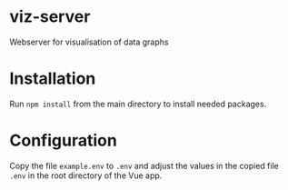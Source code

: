 # viz-server
Webserver for visualisation of data graphs

# Installation

Run `npm install` from the main directory to install needed packages.

# Configuration
Copy the file `example.env` to `.env` and adjust the values in the copied file
`.env` in the root directory of the Vue app.
